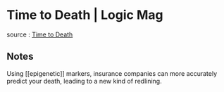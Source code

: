 # Time to Death | Logic Mag

source
: [Time to Death](https://logicmag.io/distribution/time-to-death/)


## Notes

Using [[epigenetic]] markers, insurance companies can more accurately predict your death, leading to a new kind of redlining.
